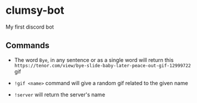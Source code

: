 # clumsy-bot

My first discord bot

## Commands

- The word `Bye`, in any sentence or as a single word will return this `https://tenor.com/view/bye-slide-baby-later-peace-out-gif-12999722` gif

- `!gif <name>` command will give a random gif related to the given name

- `!server` will return the server's name
